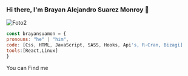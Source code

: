 ### Hi there, I'm Brayan Alejandro Suarez Monroy 👋
![Foto2](https://user-images.githubusercontent.com/87401847/143484213-0cb3b216-4e5b-4863-bf9d-dc2bcec79232.jpeg)

```js
const brayansuamon = {
pronouns: "he" | "him",
code: [Css, HTML, JavaScript, SASS, Hooks, Api's, R-Cran, Bizagi]
tools:[React,Linux]
}

```
You can Find me 

<!--
**brayansuamon/brayansuamon** is a ✨ _special_ ✨ repository because its `README.md` (this file) appears on your GitHub profile.

Here are some ideas to get you started:

- 🔭 I’m currently working on ...
- 🌱 I’m currently learning ...
- 👯 I’m looking to collaborate on ...
- 🤔 I’m looking for help with ...
- 💬 Ask me about ...
- 📫 How to reach me: ...
- 😄 Pronouns: ...
- ⚡ Fun fact: ...
-->
